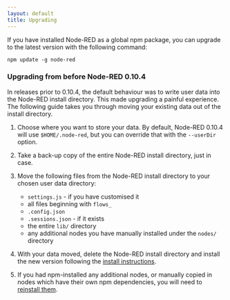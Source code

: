 ```yaml
---
layout: default
title: Upgrading
---   
```


If you have installed Node-RED as a global npm package, you can upgrade to the
latest version with the following command:

    npm update -g node-red

### Upgrading from before Node-RED 0.10.4 

In releases prior to 0.10.4, the default behaviour was to write user data into
the Node-RED install directory. This made upgrading a painful experience. The
following guide takes you through moving your existing data out of the install
directory.

1. Choose where you want to store your data. By default, Node-RED 0.10.4 will
   use `$HOME/.node-red`, but you can override that with the `--userDir` option.

2. Take a back-up copy of the entire Node-RED install directory, just in case.

3. Move the following files from the Node-RED install directory to your chosen
   user data directory:
   
   - `settings.js` - if you have customised it
   - all files beginning with `flows_`
   - `.config.json`
   - `.sessions.json` - if it exists
   - the entire `lib/` directory
   - any additional nodes you have manually installed under the `nodes/` directory

4. With your data moved, delete the Node-RED install directory and install the
   new version following the [install instructions](installation.html).

5. If you had npm-installed any additional nodes, or manually copied in nodes
   which have their own npm dependencies, you will need to [reinstall them](running.html#installing-additional-nodes).

